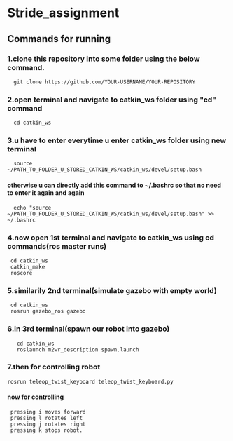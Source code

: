 # Stride_assignment
## Commands for running
### 1.clone this repository into some folder using the below command.
      git clone https://github.com/YOUR-USERNAME/YOUR-REPOSITORY
### 2.open terminal and navigate to catkin_ws folder using "cd" command
      cd catkin_ws
### 3.u have to enter everytime u enter catkin_ws folder using new terminal
      source ~/PATH_TO_FOLDER_U_STORED_CATKIN_WS/catkin_ws/devel/setup.bash 
#### otherwise u can directly add this command to ~/.bashrc so that no need to enter it again and again
      echo "source ~/PATH_TO_FOLDER_U_STORED_CATKIN_WS/catkin_ws/devel/setup.bash" >> ~/.bashrc
### 4.now open 1st terminal and navigate to catkin_ws using cd commands(ros master runs)
     cd catkin_ws
     catkin_make
     roscore 
### 5.similarily 2nd terminal(simulate gazebo with empty world)
     cd catkin_ws
     rosrun gazebo_ros gazebo
### 6.in 3rd terminal(spawn our robot into gazebo)
       cd catkin_ws
       roslaunch m2wr_description spawn.launch
### 7.then for controlling robot
    rosrun teleop_twist_keyboard teleop_twist_keyboard.py
#### now for controlling 
     pressing i moves forward
     pressing l rotates left
     pressing j rotates right
     pressing k stops robot.
     
